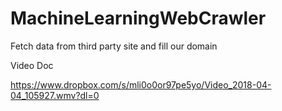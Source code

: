 # MachineLearningWebCrawler
Fetch data from third party site and fill our domain


Video Doc

https://www.dropbox.com/s/mli0o0or97pe5yo/Video_2018-04-04_105927.wmv?dl=0
